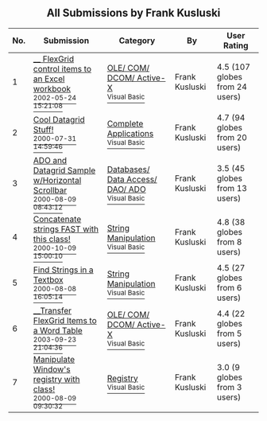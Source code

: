 ﻿<div align="center">

## All Submissions by Frank Kusluski

</div>

No.  | Submission | Category | By   | User Rating
---- | ---------- | -------- | ---- | -----------
1 | [\_\_ FlexGrid control items to an Excel workbook<br /><sup>2002-05-24 15:21:08</sup>](https://github.com/Planet-Source-Code/frank-kusluski-flexgrid-control-items-to-an-excel-workbook__1-30927) | [OLE/ COM/ DCOM/ Active\-X<br /><sup>Visual Basic</sup>](../ByCategory/ole-com-dcom-active-x__1-29.md) | Frank Kusluski | 4.5 (107 globes from 24 users)
2 | [Cool Datagrid Stuff\!<br /><sup>2000-07-31 14:59:46</sup>](https://github.com/Planet-Source-Code/frank-kusluski-cool-datagrid-stuff__1-10526) | [Complete Applications<br /><sup>Visual Basic</sup>](../ByCategory/complete-applications__1-27.md) | Frank Kusluski | 4.7 (94 globes from 20 users)
3 | [ADO and Datagrid Sample w/Horizontal Scrollbar<br /><sup>2000-08-09 08:43:12</sup>](https://github.com/Planet-Source-Code/frank-kusluski-ado-and-datagrid-sample-w-horizontal-scrollbar__1-10555) | [Databases/ Data Access/ DAO/ ADO<br /><sup>Visual Basic</sup>](../ByCategory/databases-data-access-dao-ado__1-6.md) | Frank Kusluski | 3.5 (45 globes from 13 users)
4 | [Concatenate strings FAST with this class\!<br /><sup>2000-10-09 15:00:10</sup>](https://github.com/Planet-Source-Code/frank-kusluski-concatenate-strings-fast-with-this-class__1-11968) | [String Manipulation<br /><sup>Visual Basic</sup>](../ByCategory/string-manipulation__1-5.md) | Frank Kusluski | 4.8 (38 globes from 8 users)
5 | [Find Strings in a Textbox<br /><sup>2000-08-08 16:05:14</sup>](https://github.com/Planet-Source-Code/frank-kusluski-find-strings-in-a-textbox__1-10524) | [String Manipulation<br /><sup>Visual Basic</sup>](../ByCategory/string-manipulation__1-5.md) | Frank Kusluski | 4.5 (27 globes from 6 users)
6 | [\_\_Transfer FlexGrid Items to a Word Table<br /><sup>2003-09-23 21:04:36</sup>](https://github.com/Planet-Source-Code/frank-kusluski-transfer-flexgrid-items-to-a-word-table__1-48732) | [OLE/ COM/ DCOM/ Active\-X<br /><sup>Visual Basic</sup>](../ByCategory/ole-com-dcom-active-x__1-29.md) | Frank Kusluski | 4.4 (22 globes from 5 users)
7 | [Manipulate Window's registry with class\!<br /><sup>2000-08-09 09:30:32</sup>](https://github.com/Planet-Source-Code/frank-kusluski-manipulate-window-s-registry-with-class__1-10558) | [Registry<br /><sup>Visual Basic</sup>](../ByCategory/registry__1-36.md) | Frank Kusluski | 3.0 (9 globes from 3 users)
